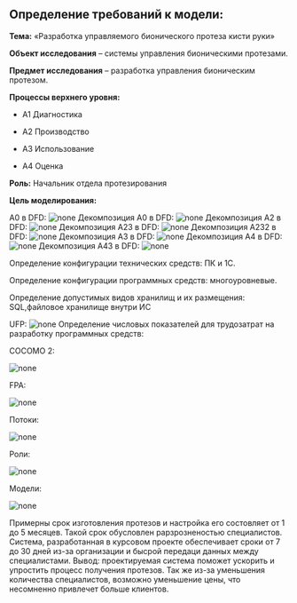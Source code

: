 ## Определение требований к модели:
**Тема:** «Разработка управляемого бионического протеза кисти руки»

**Объект исследования** – системы управления бионическими протезами.

**Предмет исследования** – разработка управления бионическим протезом.

**Процессы верхнего уровня:**

* A1 Диагностика 

* A2 Производство 

* A3 Использование 

* A4 Оценка 

**Роль:**
Начальник отдела протезирования

**Цель моделирования:**

 А0 в DFD:
![none](https://github.com/Spammen/Report-laba-4-6/blob/master/01_A-0.png)
Декомпозиция А0 в DFD:
![none](https://github.com/Spammen/Report-laba-4-6/blob/master/02_A0.png)
Декомпозиция А2 в DFD:
![none](https://github.com/Spammen/Report-laba-4-6/blob/master/04_A2.png)
Декомпозиция А23 в DFD:
![none](https://github.com/Spammen/Report-laba-4-6/blob/master/05_A23.png)
Декомпозиция А232 в DFD:
![none](https://github.com/Spammen/Report-laba-4-6/blob/master/06_A232.png)
Декомпозиция А3 в DFD:
![none](https://github.com/Spammen/Report-laba-4-6/blob/master/07_A3.png)
Декомпозиция А4 в DFD:
![none](https://github.com/Spammen/Report-laba-4-6/blob/master/08_A4.png)
Декомпозиция А43 в DFD:
![none](https://github.com/Spammen/Report-laba-4-6/blob/master/09_A43.png)

Определение конфигурации технических средств: ПК и 1С.

Определение конфигурации программных средств: многоуровневые.

Определение допустимых видов хранилищ и их размещения: SQL,файловое хранилище внутри ИС

UFP:
![none](https://github.com/Spammen/Report-laba-4-6/blob/master/image.png)
Определение числовых показателей для трудозатрат на разработку программных средств:

COCOMO 2:

![none](https://github.com/Spammen/Report-laba-4-6/blob/master/Cocomo.PNG)

FPA:

![none](https://github.com/Spammen/Report-laba-4-6/blob/master/Fra.PNG)

Потоки:

![none](https://github.com/Spammen/Report-laba-4-6/blob/master/Pot.PNG)

Роли:

![none](https://github.com/Spammen/Report-laba-4-6/blob/master/Rol.PNG)

Модели:

![none](https://github.com/Spammen/Report-laba-4-6/blob/master/Mod.PNG)

Примерны срок изготовления протезов и настройка его состовляет от 1 до 5 месяцев. Такой срок обусловлен рарзрозненостью специалистов. Система, разработанная в курсовом проекте обеспечивает сроки от 7 до 30 дней из-за организации и бысрой передаци данных между специалистами.
Вывод: проектируемая система поможет ускорить и упростить процесс получения протезов. Так же из-за уменьшения количества специалистов, возможно уменьшение цены, что несомненно привлечет больше клиентов.

